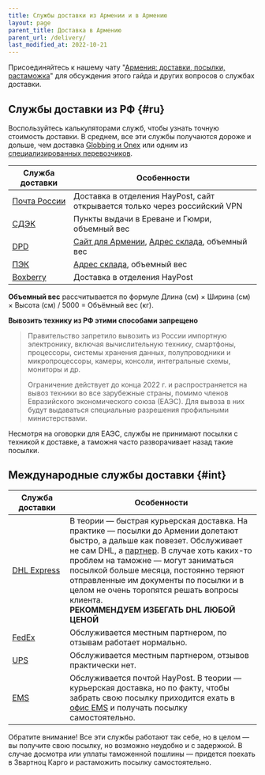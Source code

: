 ```yaml
---
title: Службы доставки из Армении и в Армению
layout: page
parent_title: Доставка в Армению
parent_url: /delivery/
last_modified_at: 2022-10-21
---
```


Присоединяйтесь к нашему чату "[Армения: доставки, посылки, растаможка](https://t.me/am_delivery)" для обсуждения
этого гайда и других вопросов о службах доставки.

## Службы доставки из РФ {#ru}

Воспользуйтесь калькуляторами служб, чтобы узнать точную стоимость доставки. В среднем, все эти службы получаются
дороже и дольше, чем доставка [Globbing и Onex](/delivery/mailforwarding.md) или одним из [специализированных перевозчиков](/delivery/#amtrans).

| Служба доставки                                        | Особенности                                                                                                      |
|--------------------------------------------------------|------------------------------------------------------------------------------------------------------------------|
| [Почта России](https://www.pochta.ru)                  | Доставка в отделения HayPost, сайт открывается только через российский VPN                                       |
| [СДЭК](https://www.cdek.ru/ru/calculate)               | Пункты выдачи в Ереване и Гюмри, объемный вес                                                                    |
| [DPD](https://www.dpd.ru/ols/calc/calc.do2)            | [Сайт для Армении](http://www.dpd.am), [Адрес склада](https://yandex.ru/maps/org/dpd/58628672136/), объемный вес |
| [ПЭК](https://pecom.ru/services-are/shipping-request/) | [Адрес склада](https://yandex.ru/maps/org/pek/115124467496/), объемный вес                                       |
| [Boxberry](https://boxberry.ru)                        | Доставка в отделения HayPost                                                                                     |

**Объемный вес** рассчитывается по формуле Длина (см)  × Ширина (см) × Высота (см) / 5000 = Объёмный вес (кг).

**Вывозить технику из РФ этими способами запрещено**

> Правительство запретило вывозить из России импортную электронику, включая вычислительную технику, смартфоны, процессоры,
> системы хранения данных, полупроводники и микропроцессоры, камеры, консоли, интегральные схемы, мониторы и др.
>
> Ограничение действует до конца 2022 г. и распространяется на вывоз техники во все зарубежные страны, помимо членов
> Евразийского экономического союза (ЕАЭС). Для вывоза в них будут выдаваться специальные разрешения профильными министерствами.

Несмотря на оговорки для ЕАЭС, службы не принимают посылки с техникой к доставке, а таможня часто разворачивает назад
такие посылки.

## Международные службы доставки {#int}

| Служба доставки                                                     | Особенности                                                                                                                                                                                                                                                                                                                                                                                                                |
|---------------------------------------------------------------------|----------------------------------------------------------------------------------------------------------------------------------------------------------------------------------------------------------------------------------------------------------------------------------------------------------------------------------------------------------------------------------------------------------------------------|
| [DHL&nbsp;Express](https://express.dhl/)                            | В теории — быстрая курьерская доставка. На практике — посылки до Армении долетают быстро, а дальше как повезет. Обслуживает не сам DHL, а [партнер](http://www.umaks.am/ru). В случае хоть каких-то проблем на таможне — могут заниматься посылкой больше месяца, постоянно теряют отправленные им документы по посылки и в целом не очень торопятся решать вопросы клиента.<br> **РЕКОММЕНДУЕМ ИЗБЕГАТЬ DHL ЛЮБОЙ ЦЕНОЙ** |
| [FedEx](https://www.fedex.com/en-am/home.html)                      | Обслуживается местным партнером, по отзывам работает нормально.                                                                                                                                                                                                                                                                                                                                                            |
| [UPS](https://www.ups.com/am/en/contact.page)                       | Обслуживается местным партнером, отзывов практически нет.                                                                                                                                                                                                                                                                                                                                                                  |
| [EMS](https://www.ems.post/en/global-network/ems-operators/armenia) | Обслуживается почтой HayPost. В теории — курьерская доставка, но по факту, чтобы забрать свою посылку приходится ехать в [офис EMS](https://yandex.ru/maps/10262/yerevan/house/YE0YcwdoTUwCQFpqfX10eXRqZA==/) и получать посылку самостоятельно.                                                                                                                                                                           |

Обратите внимание! Все эти службы работают так себе, но в целом — вы получите свою посылку, но возможно неудобно
и с задержкой. В случае досмотра или уплаты таможенной пошлины — придется поехать в Звартноц Карго и растаможить
посылку самостоятельно.
